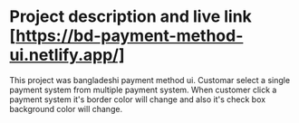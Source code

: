 # Project description and live link [https://bd-payment-method-ui.netlify.app/]

This project was bangladeshi payment method ui. Customar select a single payment system from multiple payment system. When customer click a payment system it's border color will change and also it's check box background color will change.
